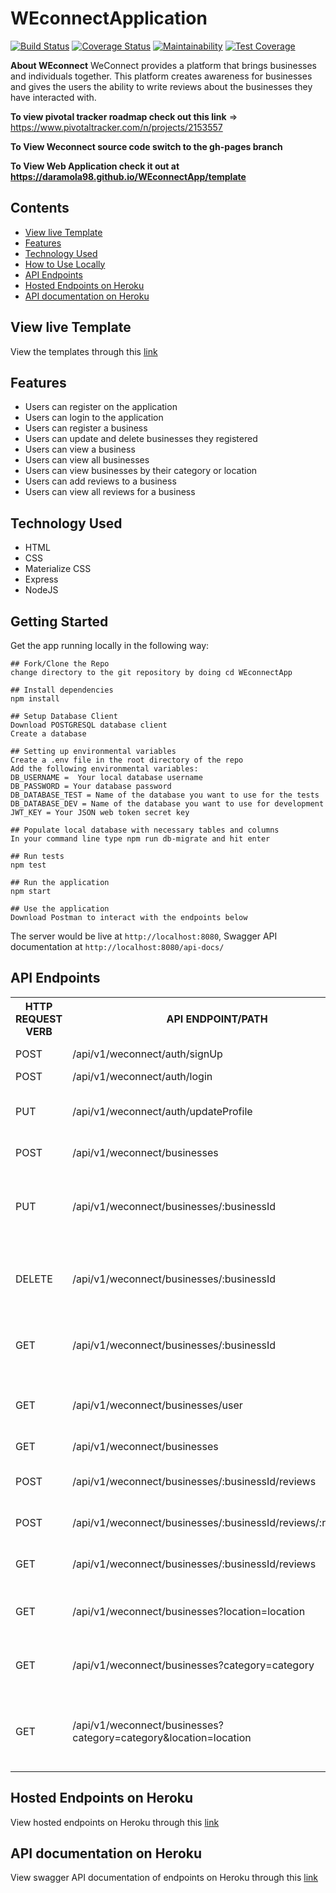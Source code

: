 # WEconnectApplication
[![Build Status](https://travis-ci.org/Daramola98/WEconnectApp.svg?branch=develop)](https://travis-ci.org/Daramola98/WEconnectApp) [![Coverage Status](https://coveralls.io/repos/github/Daramola98/WEconnectApp/badge.svg?branch=develop)](https://coveralls.io/github/Daramola98/WEconnectApp?branch=develop) [![Maintainability](https://api.codeclimate.com/v1/badges/0d95425a0e5fa2106ac8/maintainability)](https://codeclimate.com/github/Daramola98/WEconnectApp/maintainability) [![Test Coverage](https://api.codeclimate.com/v1/badges/0d95425a0e5fa2106ac8/test_coverage)](https://codeclimate.com/github/Daramola98/WEconnectApp/test_coverage)

**About WEconnect**
WeConnect provides a platform that brings businesses and individuals together. This platform
creates awareness for businesses and gives the users the ability to write reviews about the
businesses they have interacted with.

**To view pivotal tracker roadmap check out this link** => https://www.pivotaltracker.com/n/projects/2153557

**To View Weconnect source code switch to the gh-pages branch**

**To View Web Application check it out at https://daramola98.github.io/WEconnectApp/template**

## Contents
- [View live Template](#view-live-template)
- [Features](#features)
- [Technology Used](#technology-used)
- [How to Use Locally](#getting-started)
- [API Endpoints](#api-endpoints)
- [Hosted Endpoints on Heroku](#hosted-endpoints-on-heroku)
- [API documentation on Heroku](#api-documentation-on-heroku)

## View live Template
View the templates through this [link](https://daramola98.github.io/WEconnectApp/template)

## Features
* Users can register on the application
* Users can login to the application
* Users can register a business
* Users can update and delete businesses they registered
* Users can view a business
* Users can view all businesses
* Users can view businesses by their category or location
* Users can add reviews to a business
* Users can view all reviews for a business

## Technology Used
* HTML
* CSS
* Materialize CSS
* Express
* NodeJS

## Getting Started
Get the app running locally in the following way:
```
## Fork/Clone the Repo
change directory to the git repository by doing cd WEconnectApp

## Install dependencies
npm install

## Setup Database Client
Download POSTGRESQL database client
Create a database

## Setting up environmental variables
Create a .env file in the root directory of the repo
Add the following environmental variables:
DB_USERNAME =  Your local database username
DB_PASSWORD = Your database password
DB_DATABASE_TEST = Name of the database you want to use for the tests
DB_DATABASE_DEV = Name of the database you want to use for development
JWT_KEY = Your JSON web token secret key 

## Populate local database with necessary tables and columns
In your command line type npm run db-migrate and hit enter

## Run tests
npm test

## Run the application
npm start

## Use the application
Download Postman to interact with the endpoints below

```
The server would be live at `http://localhost:8080`,
Swagger API documentation at `http://localhost:8080/api-docs/`

## API Endpoints
<table>
  <tr>
      <th>HTTP REQUEST VERB</th>
      <th>API ENDPOINT/PATH</th>
      <th>ACTION</th>
  </tr>
  <tr>
      <td>POST</td>
      <td>/api/v1/weconnect/auth/signUp</td>
      <td>Register a user</td>
  </tr>
  <tr>
      <td>POST</td>
      <td>/api/v1/weconnect/auth/login</td>
      <td>Login user</td>
  </tr>
  <tr>
      <td>PUT</td>
      <td>/api/v1/weconnect/auth/updateProfile</td>
      <td>Update user profile details</td>
  </tr>
  <tr>
      <td>POST</td>
      <td>/api/v1/weconnect/businesses</td>
      <td>Register a business</td>
  </tr>
  <tr>
      <td>PUT</td>
      <td>/api/v1/weconnect/businesses/:businessId</td>
      <td>Update a business profile with the specified id</td>
  </tr>
  <tr>
      <td>DELETE</td>
      <td>/api/v1/weconnect/businesses/:businessId</td>
      <td>Delete a business with the specified id</td>
  </tr>
  <tr>
      <td>GET</td>
      <td>/api/v1/weconnect/businesses/:businessId</td>
      <td>Get a business with the specified id</td>
  </tr>
  <tr>
      <td>GET</td>
      <td>/api/v1/weconnect/businesses/user</td>
      <td>Get all businesses registered by a user</td>
  </tr>
  <tr>
      <td>GET</td>
      <td>/api/v1/weconnect/businesses</td>
      <td>Get all businesses</td>
  </tr>
  <tr>
      <td>POST</td>
      <td>/api/v1/weconnect/businesses/:businessId/reviews</td>
      <td>Add a review to a business</td>
  </tr>
  <tr>
      <td>POST</td>
      <td>/api/v1/weconnect/businesses/:businessId/reviews/:reviewId</td>
      <td>Add a reply to a review</td>
  </tr>
  <tr>
      <td>GET</td>
      <td>/api/v1/weconnect/businesses/:businessId/reviews</td>
      <td>Get all reviews for a business</td>
  </tr>
  <tr>
      <td>GET</td>
      <td>/api/v1/weconnect/businesses?location=location</td>
      <td>Get businesses with a location</td>
  </tr>
  </tr>
      <td>GET</td>
      <td>/api/v1/weconnect/businesses?category=category</td>
      <td>Get businesses with a category</td>
  </tr>
  <tr>
      <td>GET</td>
      <td>/api/v1/weconnect/businesses?category=category&location=location</td>
      <td>Get businesses with a category and location</td>
  </tr>
</table>

## Hosted Endpoints on Heroku
View hosted endpoints on Heroku through this [link](https://weconnect-api.herokuapp.com/)

## API documentation on Heroku
View swagger API documentation of endpoints on Heroku through this [link](https://weconnect-api.herokuapp.com/api-docs/)
